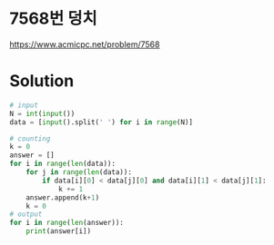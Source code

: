 # 7568번 덩치
https://www.acmicpc.net/problem/7568

# Solution
```python
# input
N = int(input())
data = [input().split(' ') for i in range(N)]

# counting
k = 0
answer = []
for i in range(len(data)):
    for j in range(len(data)):
        if data[i][0] < data[j][0] and data[i][1] < data[j][1]:
            k += 1
    answer.append(k+1)
    k = 0
# output
for i in range(len(answer)):
    print(answer[i])
```
